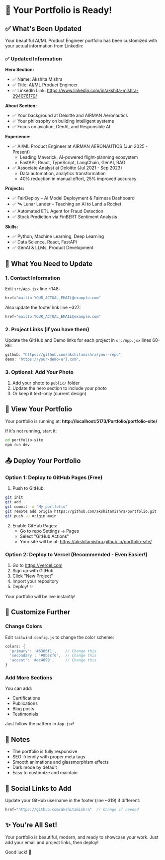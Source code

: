 # 🎉 Your Portfolio is Ready!

## ✅ What's Been Updated

Your beautiful AI/ML Product Engineer portfolio has been customized with your actual information from LinkedIn:

### ✅ Updated Information

**Hero Section:**
- ✅ Name: Akshita Mishra
- ✅ Title: AI/ML Product Engineer
- ✅ LinkedIn Link: https://www.linkedin.com/in/akshita-mishra-294076170/

**About Section:**
- ✅ Your background at Deloitte and AIRMAN Aeronautics
- ✅ Your philosophy on building intelligent systems
- ✅ Focus on aviation, GenAI, and Responsible AI

**Experience:**
- ✅ AI/ML Product Engineer at AIRMAN AERONAUTICS (Jun 2025 - Present)
  - Leading Maverick, AI-powered flight-planning ecosystem
  - FastAPI, React, TypeScript, LangChain, GenAI, RAG
- ✅ Associate Analyst at Deloitte (Jul 2021 - Sep 2023)
  - Data automation, analytics transformation
  - 40% reduction in manual effort, 25% improved accuracy

**Projects:**
- ✅ FairDeploy – AI Model Deployment & Fairness Dashboard
- ✅ 🛰️ Lunar Lander – Teaching an AI to Land a Rocket
- ✅ Automated ETL Agent for Fraud Detection
- ✅ Stock Prediction via FinBERT Sentiment Analysis

**Skills:**
- ✅ Python, Machine Learning, Deep Learning
- ✅ Data Science, React, FastAPI
- ✅ GenAI & LLMs, Product Development

## 🎯 What You Need to Update

### 1. Contact Information

Edit `src/App.jsx` line ~148:
```jsx
href="mailto:YOUR_ACTUAL_EMAIL@example.com"
```

Also update the footer link line ~327:
```jsx
href="mailto:YOUR_ACTUAL_EMAIL@example.com"
```

### 2. Project Links (if you have them)

Update the GitHub and Demo links for each project in `src/App.jsx` lines 60-86:
```jsx
github: "https://github.com/akshitamishra/your-repo",
demo: "https://your-demo-url.com",
```

### 3. Optional: Add Your Photo

1. Add your photo to `public/` folder
2. Update the hero section to include your photo
3. Or keep it text-only (current design)

## 🚀 View Your Portfolio

Your portfolio is running at:
**http://localhost:5173/Portfolio/portfolio-site/**

If it's not running, start it:
```bash
cd portfolio-site
npm run dev
```

## 📤 Deploy Your Portfolio

### Option 1: Deploy to GitHub Pages (Free)

1. Push to GitHub:
```bash
git init
git add .
git commit -m "My portfolio"
git remote add origin https://github.com/akshitamishra/portfolio.git
git push -u origin main
```

2. Enable GitHub Pages:
   - Go to repo Settings → Pages
   - Select "GitHub Actions"
   - Your site will be at: https://akshitamishra.github.io/portfolio-site/

### Option 2: Deploy to Vercel (Recommended - Even Easier!)

1. Go to https://vercel.com
2. Sign up with GitHub
3. Click "New Project"
4. Import your repository
5. Deploy! ✨

Your portfolio will be live instantly!

## 🎨 Customize Further

### Change Colors

Edit `tailwind.config.js` to change the color scheme:
```js
colors: {
  'primary': '#6366f1',    // Change this
  'secondary': '#8b5cf6',  // Change this
  'accent': '#ec4899',     // Change this
}
```

### Add More Sections

You can add:
- Certifications
- Publications
- Blog posts
- Testimonials

Just follow the pattern in `App.jsx`!

## 📝 Notes

- The portfolio is fully responsive
- SEO-friendly with proper meta tags
- Smooth animations and glassmorphism effects
- Dark mode by default
- Easy to customize and maintain

## 🔗 Social Links to Add

Update your GitHub username in the footer (line ~319) if different:
```jsx
href="https://github.com/akshitamishra"  // Change if needed
```

## ✨ You're All Set!

Your portfolio is beautiful, modern, and ready to showcase your work. Just add your email and project links, then deploy!

Good luck! 🚀

